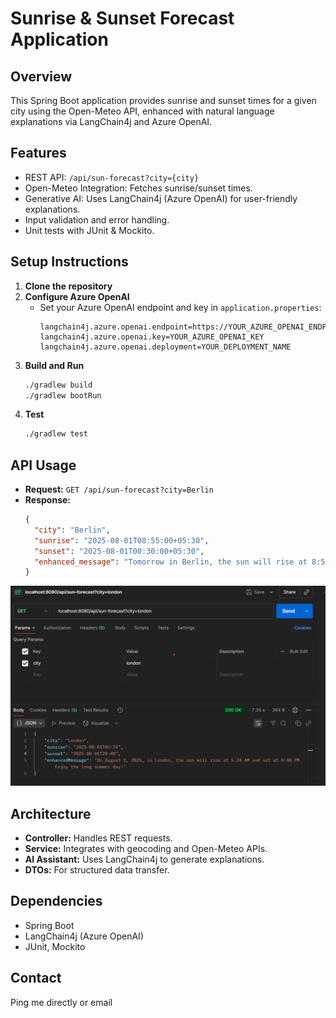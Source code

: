 # Sunrise & Sunset Forecast Application

## Overview
This Spring Boot application provides sunrise and sunset times for a given city using the Open-Meteo API, enhanced with natural language explanations via LangChain4j and Azure OpenAI.

## Features
- REST API: `/api/sun-forecast?city={city}`
- Open-Meteo Integration: Fetches sunrise/sunset times.
- Generative AI: Uses LangChain4j (Azure OpenAI) for user-friendly explanations.
- Input validation and error handling.
- Unit tests with JUnit & Mockito.

## Setup Instructions
1. **Clone the repository**
2. **Configure Azure OpenAI**
   - Set your Azure OpenAI endpoint and key in `application.properties`:
     ```properties
     langchain4j.azure.openai.endpoint=https://YOUR_AZURE_OPENAI_ENDPOINT
     langchain4j.azure.openai.key=YOUR_AZURE_OPENAI_KEY
     langchain4j.azure.openai.deployment=YOUR_DEPLOYMENT_NAME
     ```
3. **Build and Run**
   ```bash
   ./gradlew build
   ./gradlew bootRun
   ```
4. **Test**
   ```bash
   ./gradlew test
   ```

## API Usage
- **Request:** `GET /api/sun-forecast?city=Berlin`
- **Response:**
  ```json
  {
    "city": "Berlin",
    "sunrise": "2025-08-01T08:55:00+05:30",
    "sunset": "2025-08-01T00:30:00+05:30",
    "enhanced_message": "Tomorrow in Berlin, the sun will rise at 8:55 AM IST and set at 12:30 AM IST. Enjoy the golden hour!"
  }
  ```
![img_1.png](img_1.png)

## Architecture
- **Controller:** Handles REST requests.
- **Service:** Integrates with geocoding and Open-Meteo APIs.
- **AI Assistant:** Uses LangChain4j to generate explanations.
- **DTOs:** For structured data transfer.

## Dependencies
- Spring Boot
- LangChain4j (Azure OpenAI)
- JUnit, Mockito

## Contact
Ping me directly or email

